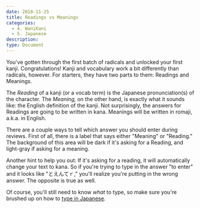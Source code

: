```yaml
---
date: 2018-11-25
title: Readings vs Meanings
categories:
  - 4. WaniKani
  - 5. Japanese
description:
type: Document
---
```


You've gotten through the first batch of radicals and unlocked your first kanji. Congratulations! Kanji and vocabulary work a bit differently than radicals, however. For starters, they have two parts to them: Readings and Meanings.

The _Reading_ of a kanji (or a vocab term) is the Japanese pronunciation(s) of the character. The _Meaning,_ on the other hand, is exactly what it sounds like: the English definition of the kanji. Not surprisingly, the answers for Readings are going to be written in kana. Meanings will be written in romaji, a.k.a. in English.

There are a couple ways to tell which answer you should enter during reviews. First of all, there is a label that says either "Meaning" or "Reading." The background of this area will be dark if it's asking for a Reading, and light-gray if asking for a meaning.

Another hint to help you out: If it's asking for a reading, it will automatically change your text to kana. So if you're trying to type in the answer "to enter" and it looks like "とえんてｒ," you'll realize you're putting in the wrong answer. The opposite is true as well.

Of course, you'll still need to know _what_ to type, so make sure you're brushed up on how to [type in Japanese](https://www.tofugu.com/japanese/how-to-type-in-japanese/).
